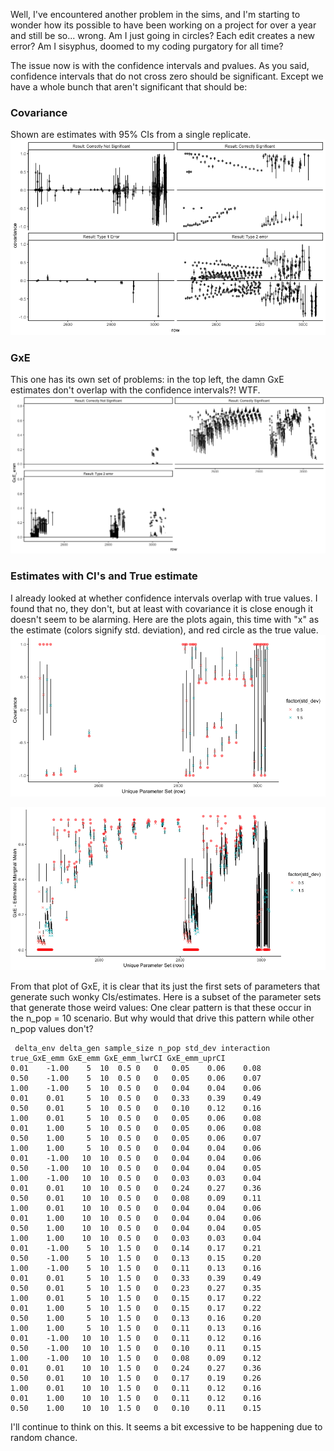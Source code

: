 
Well, I've encountered another problem in the sims, and I'm starting to wonder how its possible to have been working on a project for over a year and still be so... wrong. Am I just going in circles? Each edit creates a new error? Am I sisyphus, doomed to my coding purgatory for all time? 

The issue now is with the confidence intervals and pvalues. As you said, confidence intervals that do not cross zero should be significant. Except we have a whole bunch that aren't significant that should be: 

### Covariance

Shown are estimates with 95% CIs from a single replicate. 
![image](https://github.com/RCN-ECS/CnGV/blob/master/results/notebook_figs/7.2.CovConfint_discrep.png)

### GxE

This one has its own set of problems: in the top left, the damn GxE estimates don't overlap with the confidence intervals?! WTF. 
![image](https://github.com/RCN-ECS/CnGV/blob/master/results/notebook_figs/7.2.GxEConfint_discreps.png)


### Estimates with CI's and True estimate

I already looked at whether confidence intervals overlap with true values. I found that no, they don't, but at least with covariance it is close enough it doesn't seem to be alarming. Here are the plots again, this time with "x" as the estimate (colors signify std. deviation), and red circle as the true value. 
![image](https://github.com/RCN-ECS/CnGV/blob/master/results/notebook_figs/7.2.ConfintOverlap_true.png)

![image](https://github.com/RCN-ECS/CnGV/blob/master/results/notebook_figs/7.2.GxEoverlapper_true.png)

From that plot of GxE, it is clear that its just the first sets of parameters that generate such wonky CIs/estimates. Here is a subset of the parameter sets that generate those weird values:
One clear pattern is that these occur in the n_pop = 10 scenario. But why would that drive this pattern while other n_pop values don't?

```{r}
 delta_env delta_gen sample_size n_pop std_dev interaction true_GxE_emm GxE_emm GxE_emm_lwrCI GxE_emm_uprCI
0.01	-1.00	 5	10	0.5	0	0	0.05	0.06	0.08
0.50	-1.00	 5	10	0.5	0	0	0.05	0.06	0.07
1.00	-1.00	 5	10	0.5	0	0	0.04	0.04	0.06
0.01	0.01	 5	10	0.5	0	0	0.33	0.39	0.49
0.50	0.01	 5	10	0.5	0	0	0.10	0.12	0.16
1.00	0.01	 5	10	0.5	0	0	0.05	0.06	0.08
0.01	1.00	 5	10	0.5	0	0	0.05	0.06	0.08
0.50	1.00	 5	10	0.5	0	0	0.05	0.06	0.07
1.00	1.00	 5	10	0.5	0	0	0.04	0.04	0.06
0.01	-1.00	10	10	0.5	0	0	0.04	0.04	0.06
0.50	-1.00	10	10	0.5	0	0	0.04	0.04	0.05
1.00	-1.00	10	10	0.5	0	0	0.03	0.03	0.04
0.01	0.01	10	10	0.5	0	0	0.24	0.27	0.36
0.50	0.01	10	10	0.5	0	0	0.08	0.09	0.11
1.00	0.01	10	10	0.5	0	0	0.04	0.04	0.06
0.01	1.00	10	10	0.5	0	0	0.04	0.04	0.06
0.50	1.00	10	10	0.5	0	0	0.04	0.04	0.05
1.00	1.00	10	10	0.5	0	0	0.03	0.03	0.04
0.01	-1.00	 5	10	1.5	0	0	0.14	0.17	0.21
0.50	-1.00	 5	10	1.5	0	0	0.13	0.15	0.20
1.00	-1.00	 5	10	1.5	0	0	0.11	0.13	0.16
0.01	0.01	 5	10	1.5	0	0	0.33	0.39	0.49
0.50	0.01	 5	10	1.5	0	0	0.23	0.27	0.35
1.00	0.01	 5	10	1.5	0	0	0.15	0.17	0.22
0.01	1.00	 5	10	1.5	0	0	0.15	0.17	0.22
0.50	1.00	 5	10	1.5	0	0	0.13	0.16	0.20
1.00	1.00	 5	10	1.5	0	0	0.11	0.13	0.16
0.01	-1.00	10	10	1.5	0	0	0.11	0.12	0.16
0.50	-1.00	10	10	1.5	0	0	0.10	0.11	0.15
1.00	-1.00	10	10	1.5	0	0	0.08	0.09	0.12
0.01	0.01	10	10	1.5	0	0	0.24	0.27	0.36
0.50	0.01	10	10	1.5	0	0	0.17	0.19	0.26
1.00	0.01	10	10	1.5	0	0	0.11	0.12	0.16
0.01	1.00	10	10	1.5	0	0	0.11	0.12	0.16
0.50	1.00	10	10	1.5	0	0	0.10	0.11	0.15

```

I'll continue to think on this. It seems a bit excessive to be happening due to random chance. 
